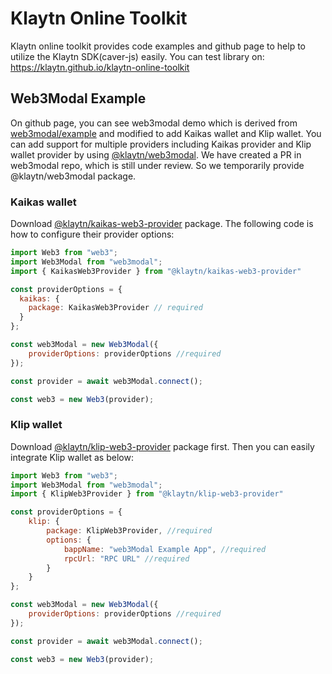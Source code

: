 # Klaytn Online Toolkit
Klaytn online toolkit provides code examples and github page to help to utilize the Klaytn SDK(caver-js) easily.
You can test library on: https://klaytn.github.io/klaytn-online-toolkit

## Web3Modal Example
On github page, you can see web3modal demo which is derived from [web3modal/example](https://github.com/WalletConnect/web3modal/tree/master/example) and modified to add Kaikas wallet and Klip wallet. You can add support for multiple providers including Kaikas provider and Klip wallet provider by using [@klaytn/web3modal](https://github.com/klaytn/klaytn-web3modal). We have created a PR in web3modal repo, which is still under review. So we temporarily provide @klaytn/web3modal package.

### Kaikas wallet 
Download [@klaytn/kaikas-web3-provider](https://github.com/klaytn/kaikas-web3-provider) package. The following code is how to configure their provider options:

```javascript
import Web3 from "web3";
import Web3Modal from "web3modal";
import { KaikasWeb3Provider } from "@klaytn/kaikas-web3-provider"

const providerOptions = {
  kaikas: {
    package: KaikasWeb3Provider // required
  }
};

const web3Modal = new Web3Modal({
    providerOptions: providerOptions //required
});

const provider = await web3Modal.connect();

const web3 = new Web3(provider);
```

### Klip wallet 
Download [@klaytn/klip-web3-provider](https://github.com/klaytn/klip-web3-provider) package first. Then you can easily integrate Klip wallet as below:
```javascript
import Web3 from "web3";
import Web3Modal from "web3modal";
import { KlipWeb3Provider } from "@klaytn/klip-web3-provider"

const providerOptions = {
    klip: {
        package: KlipWeb3Provider, //required
        options: {
            bappName: "web3Modal Example App", //required
            rpcUrl: "RPC URL" //required
        }
    }
};

const web3Modal = new Web3Modal({
    providerOptions: providerOptions //required
});

const provider = await web3Modal.connect();

const web3 = new Web3(provider);
```
